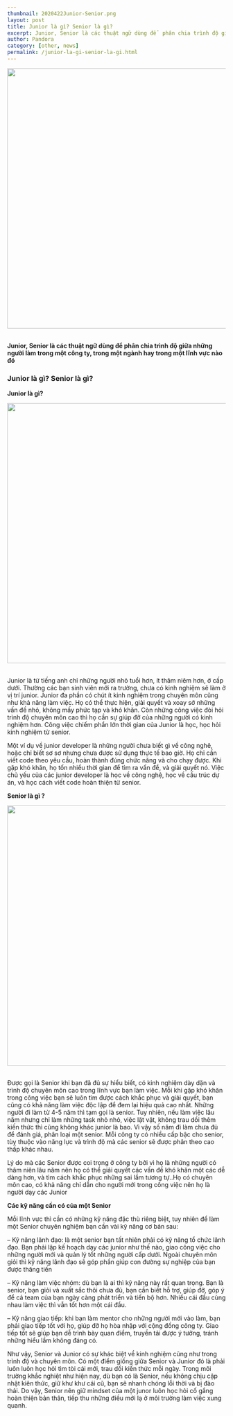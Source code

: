 ```yaml
---
thumbnail: 2020422Junior-Senior.png
layout: post
title: Junior là gì? Senior là gì?
excerpt: Junior, Senior là các thuật ngữ dùng để  phân chia trình độ giữa những người làm trong một công ty, trong một ngành hay trong một lĩnh vực nào đó.
author: Pandora
category: [other, news]
permalink: /junior-la-gi-senior-la-gi.html
---
```


<center><img class="img-thumbnail" src="{{baseurl}}/image/2020422JvsS.jpg" width="600"></center><br>

**Junior, Senior là các thuật ngữ dùng để  phân chia trình độ giữa những người làm trong một công ty, trong một ngành hay trong một lĩnh vực nào đó**

<h3 style="font-weight: bold;">Junior là gì? Senior là gì?</h3>

**Junior là gì?**

<center><img class="img-thumbnail" src="{{baseurl}}/image/2020422Junior.jpg" width="600" height="auto"></center><br>

Junior là từ tiếng anh chỉ những người nhỏ tuổi hơn, ít thâm niêm hơn, ở cấp dưới. Thường các bạn sinh viên mới ra trường, chưa có kinh nghiệm sẽ làm ở vị trí junior. Junior đa phần có chút ít kinh nghiệm trong chuyên môn cũng như khả năng làm việc. Họ có thể thực hiện, giải quyết và xoay sở những vấn đề nhỏ, không mấy phức tạp và khó khăn. Còn những công việc đòi hỏi trình độ chuyên môn cao thì họ cần sự giúp đỡ của những người có kinh nghiệm hơn.  Công việc chiếm phần lớn thời gian của Junior là học, học hỏi kinh nghiệm từ senior.

Một ví dụ về junior developer là những người chưa biết gì về công nghê, hoặc chỉ biết sơ sơ nhưng chưa được sử dụng thực tế bao giờ. Họ chỉ cần viết code theo yêu cầu, hoàn thành đúng chức năng và cho chạy được. Khi gặp khó khăn, họ tốn nhiều thời gian để tìm ra vấn đề, và giải quyết nó. Việc chủ yếu của các junior developer là học về công nghệ, học về cấu trúc dự án, và học cách viết code hoàn thiện từ senior.

**Senior là gì ?**

<center><img class="img-thumbnail" src="{{baseurl}}/image/2020422Senior.jpg" width="600" height="auto"></center><br>

Được gọi là Senior khi bạn đã đủ sự hiểu biết, có kinh nghiệm dày dặn và trình độ chuyên môn cao trong lĩnh vực bạn làm việc. Mỗi khi gặp khó khăn trong công việc bạn sẽ luôn tìm được cách khắc phục và giải quyết, bạn cũng có khả năng làm việc độc lập để đem lại hiệu quả cao nhất. Những người đi làm từ 4-5 năm thì tạm gọi là senior. Tuy nhiên, nếu làm việc lâu năm nhưng chỉ làm những task nhỏ nhỏ, việc lặt vặt, không trau dồi thêm kiến thức thì cũng không khác junior là bao. Vì vậy số năm đi làm chưa đủ để đánh giá, phân loại một senior. Mỗi công ty có nhiều cấp bậc cho senior, tùy thuộc vào năng lực và trình độ mà các senior sẽ được phân theo cao thấp khác nhau.

Lý do mà các Senior được coi trọng ở công ty bởi vì họ là những người có thâm niên lâu năm nên họ có thể giải quyết các vấn đề khó khăn một các dễ dàng hơn, và tìm cách khắc phục những sai lầm tương tự..Họ có chuyên môn cao, có khả năng chỉ dẫn cho người mới trong công việc nên họ là người dạy các Junior

**Các kỹ năng cần có của một Senior**

Mỗi lĩnh vực thì cần có những kỹ năng đặc thù riêng biệt, tuy nhiên để làm một Senior chuyên nghiệm bạn cần vài kỹ năng cơ bản sau:

– Kỹ năng lãnh đạo: là một senior bạn tất nhiên phải có kỹ năng tổ chức lãnh đạo. Bạn phải lập kế hoạch dạy các junior như thế nào, giao công việc cho những người mới và quản lý tốt những người cấp dưới. Ngoài chuyên môn giỏi thì kỹ năng lãnh đạo sẽ góp phần giúp con đường sự nghiệp của bạn được thăng tiến

– Kỹ năng làm việc nhóm: dù bạn là ai thì kỹ năng này rất quan trọng. Bạn là senior, bạn giỏi và xuất sắc thôi chưa đủ, bạn cần biết hỗ trợ, giúp đỡ, góp ý để cả team của bạn ngày càng phát triển và tiến bộ hơn. Nhiều cái đầu cùng nhau làm việc thì vẫn tốt hơn một cái đầu.

– Kỹ năng giao tiếp: khi bạn làm mentor cho những người mới vào làm, bạn phải giao tiếp tốt với họ, giúp đỡ họ hòa nhập với cộng đồng công ty. Giao tiếp tốt sẽ giúp bạn dễ trình bày quan điểm, truyền tải được ý tưởng, tránh những hiểu lầm không đáng có.

Như vậy, Senior và Junior có sự khác biệt về kinh nghiệm cũng như trong trình độ và chuyên môn. Có một điểm giống giữa Senior và Junior đó là phải luôn luôn học hỏi tìm tòi cái mới, trau dồi kiến thức mỗi ngày. Trong môi trường khắc nghiệt như hiện nay, dù bạn có là Senior, nếu không chịu cập nhật kiên thức, giữ khư khư cái cũ, bạn sẽ nhanh chóng lỗi thời và bị đào thải. Do vậy, Senior nên giữ mindset của một junor luôn học hỏi cố gắng hoàn thiện bản thân, tiếp thu những điều mới lạ ở môi trường làm việc xung quanh.